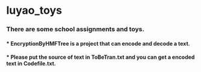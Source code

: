# luyao_toys
### There are some school assignments and toys.  
#### * EncryptionByHMFTree is a project that can encode and decode a text.
####    * Please put the source of text in ToBeTran.txt and you can get a encoded text in Codefile.txt.
